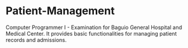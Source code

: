 # Patient-Management
Computer Programmer I - Examination for Baguio General Hospital and Medical Center. It provides basic functionalities for managing patient records and admissions.
